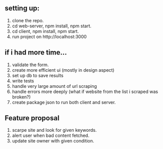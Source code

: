## setting up:

 1. clone the repo.
 2. cd web-server, npm install, npm start.
 3. cd client, npm install, npm start.
 4. run project on http://localhost:3000
 
## if i had more time...

 1. validate the form.
 2. create more efficient ui (mostly in design aspect)
 3. set up db to save results
 4. write tests
 5. handle very large amount of url scraping
 6. handle errors more deeply (what if website from the list i scraped was broken?)
 7. create package json to run both client and server.
 
## Feature proposal
 
 1. scarpe site and look for given keywords.
 2. alert user when bad content fetched.
 3. update site owner with given condition.
